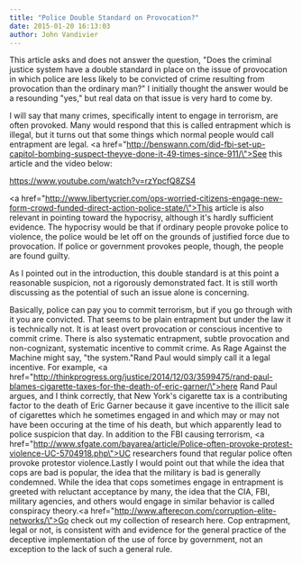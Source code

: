 ```yaml
---
title: "Police Double Standard on Provocation?"
date: 2015-01-20 16:13:03
author: John Vandivier
---
```




This article asks and does not answer the question, \"Does the criminal justice system have a double standard in place on the issue of provocation in which police are less likely to be convicted of crime resulting from provocation than the ordinary man?\" I initially thought the answer would be a resounding \"yes,\" but real data on that issue is very hard to come by.

I will say that many crimes, specifically intent to engage in terrorism, are often provoked. Many would respond that this is called entrapment which is illegal, but it turns out that some things which normal people would call entrapment are legal. <a href=\"http://benswann.com/did-fbi-set-up-capitol-bombing-suspect-theyve-done-it-49-times-since-911/\">See this article</a> and the video below:

https://www.youtube.com/watch?v=rzYpcfQ8ZS4

<a href=\"http://www.libertycrier.com/ops-worried-citizens-engage-new-form-crowd-funded-direct-action-police-state/\">This article is also relevant in pointing toward the hypocrisy</a>, although it's hardly sufficient evidence. The hypocrisy would be that if ordinary people provoke police to violence, the police would be let off on the grounds of justified force due to provocation. If police or government provokes people, though, the people are found guilty.

As I pointed out in the introduction, this double standard is at this point a reasonable suspicion, not a rigorously demonstrated fact. It is still worth discussing as the potential of such an issue alone is concerning.

Basically, police can pay you to commit terrorism, but if you go through with it you are convicted. That seems to be plain entrapment but under the law it is technically not. It is at least overt provocation or conscious incentive to commit crime. There is also systematic entrapment, subtle provocation and non-cognizant, systematic incentive to commit crime. As Rage Against the Machine might say, \"the system.\"Rand Paul would simply call it a legal incentive. For example, <a href=\"http://thinkprogress.org/justice/2014/12/03/3599475/rand-paul-blames-cigarette-taxes-for-the-death-of-eric-garner/\">here Rand Paul argues, and I think correctly, that New York's cigarette tax is a contributing factor to the death of Eric Garner</a> because it gave incentive to the illicit sale of cigarettes which he sometimes engaged in and which may or may not have been occuring at the time of his death, but which apparently lead to police suspicion that day.
In addition to the FBI causing terrorism, <a href=\"http://www.sfgate.com/bayarea/article/Police-often-provoke-protest-violence-UC-5704918.php\">UC researchers found that regular police often provoke protestor violence</a>.Lastly I would point out that while the idea that cops are bad is popular, the idea that the military is bad is generally condemned. While the idea that cops sometimes engage in entrapment is greeted with reluctant acceptance by many, the idea that the CIA, FBI, military agencies, and others would engage in similar behavior is called conspiracy theory.<a href=\"http://www.afterecon.com/corruption-elite-networks/\">Go check out my collection of research here</a>. Cop entrapment, legal or not, is consistent with and evidence for the general practice of the deceptive implementation of the use of force by government, not an exception to the lack of such a general rule.